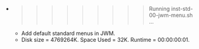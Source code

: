 * >>>>>>>>> Running inst-std-00-jwm-menu.sh ...
  * Add default standard menus in JWM.
  * Disk size = 4769264K. Space Used = 32K. Runtime = 00:00:00:01.
